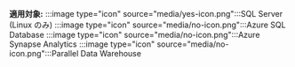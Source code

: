 <Token>**適用対象:** :::image type="icon" source="media/yes-icon.png":::SQL Server (Linux のみ) :::image type="icon" source="media/no-icon.png":::Azure SQL Database :::image type="icon" source="media/no-icon.png":::Azure Synapse Analytics :::image type="icon" source="media/no-icon.png":::Parallel Data Warehouse </Token>